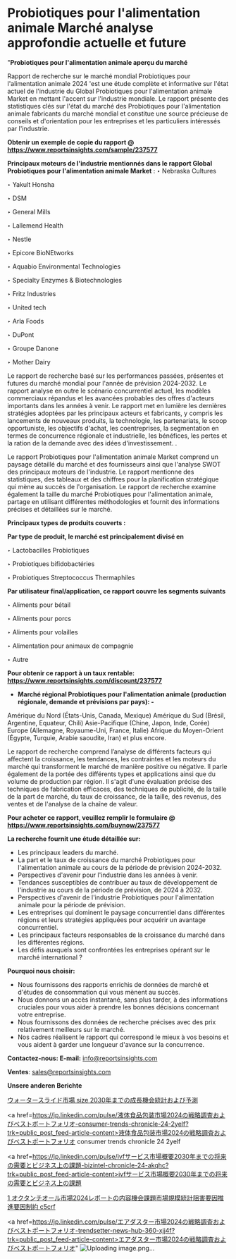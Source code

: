 # Probiotiques pour l'alimentation animale Marché analyse approfondie actuelle et future

"<strong>Probiotiques pour l'alimentation animale aperçu du marché</strong>

Rapport de recherche sur le marché mondial Probiotiques pour l'alimentation animale 2024 'est une étude complète et informative sur l'état actuel de l'industrie du Global Probiotiques pour l'alimentation animale Market en mettant l'accent sur l'industrie mondiale. Le rapport présente des statistiques clés sur l'état du marché des Probiotiques pour l'alimentation animale fabricants du marché mondial et constitue une source précieuse de conseils et d'orientation pour les entreprises et les particuliers intéressés par l'industrie.

<strong>Obtenir un exemple de copie du rapport @ <a href=https://www.reportsinsights.com/sample/237577>https://www.reportsinsights.com/sample/237577</a></strong>

<strong>Principaux moteurs de l'industrie mentionnés dans le rapport Global Probiotiques pour l'alimentation animale Market</strong> :
‣ Nebraska Cultures

‣ Yakult Honsha

‣ DSM

‣ General Mills

‣ Lallemend Health

‣ Nestle

‣ Epicore BioNEtworks

‣ Aquabio Environmental Technologies

‣ Specialty Enzymes & Biotechnologies

‣ Fritz Industries

‣ United tech

‣ Arla Foods

‣ DuPont

‣ Groupe Danone

‣ Mother Dairy

Le rapport de recherche basé sur les performances passées, présentes et futures du marché mondial pour l'année de prévision 2024-2032. Le rapport analyse en outre le scénario concurrentiel actuel, les modèles commerciaux répandus et les avancées probables des offres d'acteurs importants dans les années à venir. Le rapport met en lumière les dernières stratégies adoptées par les principaux acteurs et fabricants, y compris les lancements de nouveaux produits, la technologie, les partenariats, le scoop opportuniste, les objectifs d'achat, les coentreprises, la segmentation en termes de concurrence régionale et industrielle, les bénéfices, les pertes et la ration de la demande avec des idées d'investissement. .

Le rapport Probiotiques pour l'alimentation animale Market comprend un paysage détaillé du marché et des fournisseurs ainsi que l'analyse SWOT des principaux moteurs de l'industrie. Le rapport mentionne des statistiques, des tableaux et des chiffres pour la planification stratégique qui mène au succès de l'organisation. Le rapport de recherche examine également la taille du marché Probiotiques pour l'alimentation animale, partage en utilisant différentes méthodologies et fournit des informations précises et détaillées sur le marché.

<strong>Principaux types de produits couverts :</strong>

<strong>Par type de produit, le marché est principalement divisé en</strong>

‣ Lactobacilles Probiotiques

‣ Probiotiques bifidobactéries

‣ Probiotiques Streptococcus Thermaphiles

<strong>Par utilisateur final/application, ce rapport couvre les segments suivants</strong>

‣ Aliments pour bétail

‣ Aliments pour porcs

‣ Aliments pour volailles

‣ Alimentation pour animaux de compagnie

‣ Autre

<strong>Pour obtenir ce rapport à un taux rentable: <a href=https://www.reportsinsights.com/discount/237577>https://www.reportsinsights.com/discount/237577</a></strong>
<ul>
  <li><strong>Marché régional Probiotiques pour l'alimentation animale (production régionale, demande et prévisions par pays): -</strong></li>
</ul>
Amérique du Nord (États-Unis, Canada, Mexique)
Amérique du Sud (Brésil, Argentine, Equateur, Chili)
Asie-Pacifique (Chine, Japon, Inde, Corée)
Europe (Allemagne, Royaume-Uni, France, Italie)
Afrique du Moyen-Orient (Égypte, Turquie, Arabie saoudite, Iran) et plus encore.

Le rapport de recherche comprend l’analyse de différents facteurs qui affectent la croissance, les tendances, les contraintes et les moteurs du marché qui transforment le marché de manière positive ou négative. Il parle également de la portée des différents types et applications ainsi que du volume de production par région. Il s'agit d'une évaluation précise des techniques de fabrication efficaces, des techniques de publicité, de la taille de la part de marché, du taux de croissance, de la taille, des revenus, des ventes et de l'analyse de la chaîne de valeur.

<strong>Pour acheter ce rapport, veuillez remplir le formulaire @   <a href=https://www.reportsinsights.com/buynow/237577>https://www.reportsinsights.com/buynow/237577</a></strong>

<strong>La recherche fournit une étude détaillée sur:</strong>
<ul>
  <li>Les principaux leaders du marché.</li>
  <li>La part et le taux de croissance du marché Probiotiques pour l'alimentation animale au cours de la période de prévision 2024-2032.</li>
  <li>Perspectives d'avenir pour l'industrie dans les années à venir.</li>
  <li>Tendances susceptibles de contribuer au taux de développement de l'industrie au cours de la période de prévision, de 2024 à 2032.</li>
  <li>Perspectives d'avenir de l'industrie Probiotiques pour l'alimentation animale pour la période de prévision.</li>
  <li>Les entreprises qui dominent le paysage concurrentiel dans différentes régions et leurs stratégies appliquées pour acquérir un avantage concurrentiel.</li>
  <li>Les principaux facteurs responsables de la croissance du marché dans les différentes régions.</li>
  <li>Les défis auxquels sont confrontées les entreprises opérant sur le marché international ?</li>
</ul>
<strong>Pourquoi nous choisir:</strong>
<ul>
  <li>Nous fournissons des rapports enrichis de données de marché et d'études de consommation qui vous mènent au succès.</li>
  <li>Nous donnons un accès instantané, sans plus tarder, à des informations cruciales pour vous aider à prendre les bonnes décisions concernant votre entreprise.</li>
  <li>Nous fournissons des données de recherche précises avec des prix relativement meilleurs sur le marché.</li>
  <li>Nos cadres réalisent le rapport qui correspond le mieux à vos besoins et vous aident à garder une longueur d'avance sur la concurrence.</li>
</ul>
<strong>Contactez-nous:
</strong><strong>E-mail:</strong> <a href=mailto:info@reportsinsights.com>info@reportsinsights.com</a>

<strong>Ventes</strong>: <a href=mailto:sales@reportsinsights.com>sales@reportsinsights.com</a>

<strong>Unsere anderen Berichte</strong>

<a href=https://www.linkedin.com/pulse/ウォータースライド市場-size-2030年までの成長機会統計および予測-tribunal-analytics-360-p0x5f/>ウォータースライド市場 size 2030年までの成長機会統計および予測</a>

<a href=https://jp.linkedin.com/pulse/液体食品包装市場2024の戦略調査およびベストポートフォリオ-consumer-trends-chronicle-24-2yelf?trk=public_post_feed-article-content>液体食品包装市場2024の戦略調査およびベストポートフォリオ consumer trends chronicle 24 2yelf</a>

<a href=https://jp.linkedin.com/pulse/ivfサービス市場概要2030年までの将来の需要とビジネス上の課題-bizintel-chronicle-24-akqhc?trk=public_post_feed-article-content>ivfサービス市場概要2030年までの将来の需要とビジネス上の課題</a>

<a href=https://www.linkedin.com/pulse/1-オクタンチオール市場2024レポートの内容機会課題市場規模統計阻害要因推進要因制約-c5crf/>1 オクタンチオール市場2024レポートの内容機会課題市場規模統計阻害要因推進要因制約 c5crf</a>

<a href=https://jp.linkedin.com/pulse/エアダスター市場2024の戦略調査およびベストポートフォリオ-trendsetter-news-hub-360-xjj4f?trk=public_post_feed-article-content>エアダスター市場2024の戦略調査およびベストポートフォリオ</a>"
![Uploading image.png…]()
